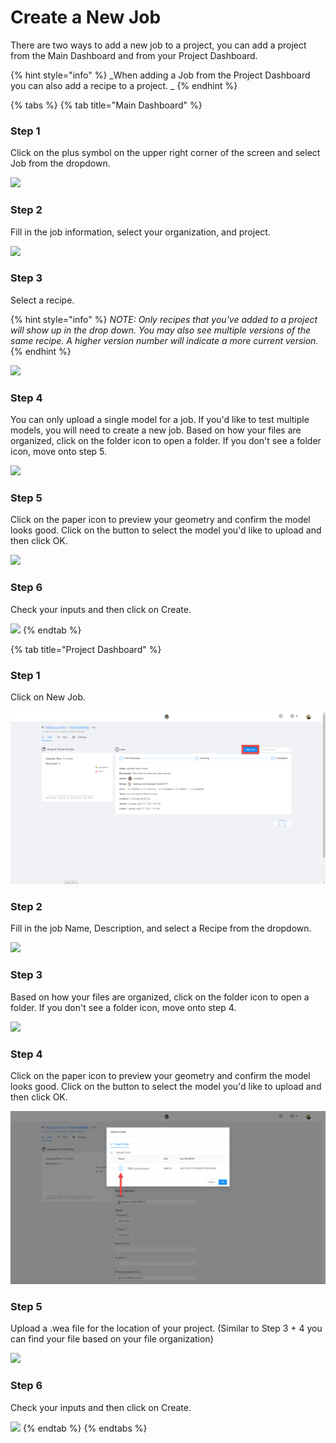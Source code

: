 # Create a New Job

There are two ways to add a new job to a project, you can add a project from the Main Dashboard and from your Project Dashboard.

{% hint style="info" %}
\_When adding a Job from the Project Dashboard you can also add a recipe to a project. \_
{% endhint %}

{% tabs %}
{% tab title="Main Dashboard" %}
### Step 1

Click on the plus symbol on the upper right corner of the screen and select Job from the dropdown.

![](<../../.gitbook/assets/image (11).png>)

### Step 2

Fill in the job information, select your organization, and project.

![](<../../.gitbook/assets/image (5).png>)

### Step 3

Select a recipe.

{% hint style="info" %}
_NOTE: Only recipes that you've added to a project will show up in the drop down. You may also see multiple versions of the same recipe. A higher version number will indicate a more current version._
{% endhint %}

![](<../../.gitbook/assets/image (17).png>)

### Step 4

You can only upload a single model for a job. If you'd like to test multiple models, you will need to create a new job. Based on how your files are organized, click on the folder icon to open a folder. If you don't see a folder icon, move onto step 5.

![](<../../.gitbook/assets/image (25).png>)

### Step 5

Click on the paper icon to preview your geometry and confirm the model looks good. Click on the button to select the model you'd like to upload and then click OK.

![](<../../.gitbook/assets/image (19).png>)

### Step 6

Check your inputs and then click on Create.

![](<../../.gitbook/assets/image (24).png>)
{% endtab %}

{% tab title="Project Dashboard" %}
### Step 1

Click on New Job.

![](<../../.gitbook/assets/image (29) (2) (2) (2) (2) (1).png>)

### Step 2

Fill in the job Name, Description, and select a Recipe from the dropdown.

![](<../../.gitbook/assets/image (38).png>)

### Step 3

Based on how your files are organized, click on the folder icon to open a folder. If you don't see a folder icon, move onto step 4.

![](<../../.gitbook/assets/image (37).png>)

### Step 4

Click on the paper icon to preview your geometry and confirm the model looks good. Click on the button to select the model you'd like to upload and then click OK.

![](<../../.gitbook/assets/image (36) (1) (1).png>)

### Step 5

Upload a .wea file for the location of your project. (Similar to Step 3 + 4 you can find your file based on your file organization)

![](<../../.gitbook/assets/image (46).png>)

### Step 6

Check your inputs and then click on Create.

![](<../../.gitbook/assets/image (31).png>)
{% endtab %}
{% endtabs %}
